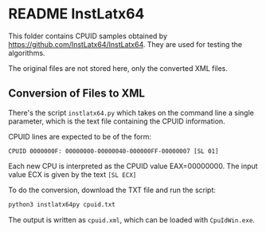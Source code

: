 # README InstLatx64

This folder contains CPUID samples obtained by
https://github.com/InstLatx64/InstLatx64. They are used for testing the
algorithms.

The original files are not stored here, only the converted XML files.

## Conversion of Files to XML

There's the script `instlatx64.py` which takes on the command line a single
parameter, which is the text file containing the CPUID information.

CPUID lines are expected to be of the form:

```text
CPUID 0000000F: 00000000-00000040-000000FF-00000007 [SL 01]
```

Each new CPU is interpreted as the CPUID value EAX=00000000. The input value ECX
is given by the text `[SL ECX]`

To do the conversion, download the TXT file and run the script:

```sh
python3 instlatx64py cpuid.txt
```

The output is written as `cpuid.xml`, which can be loaded with `CpuIdWin.exe`.